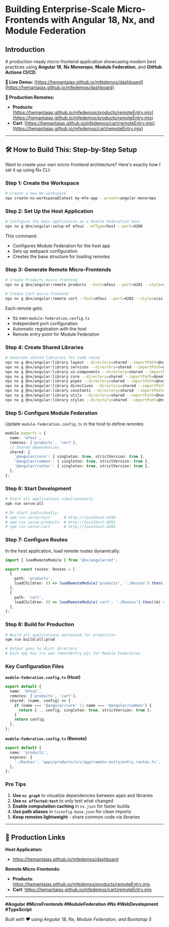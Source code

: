 # Building Enterprise-Scale Micro-Frontends with Angular 18, Nx, and Module Federation

## Introduction

A production-ready micro-frontend application showcasing modern best practices using **Angular 18**, **Nx Monorepo**, **Module Federation**, and **GitHub Actions CI/CD**.

**🔗 Live Demo:** [https://hemantajax.github.io/mfedemos/dashboard](https://hemantajax.github.io/mfedemos/dashboard)

**🔗 Production Remotes:**

- **Products**: [https://hemantajax.github.io/mfedemos/products/remoteEntry.mjs](https://hemantajax.github.io/mfedemos/products/remoteEntry.mjs)
- **Cart**: [https://hemantajax.github.io/mfedemos/cart/remoteEntry.mjs](https://hemantajax.github.io/mfedemos/cart/remoteEntry.mjs)

---

## 🛠️ How to Build This: Step-by-Step Setup

Want to create your own micro-frontend architecture? Here's exactly how I set it up using Nx CLI:

### Step 1: Create the Workspace

```bash
# Create a new Nx workspace
npx create-nx-workspace@latest my-mfe-app --preset=angular-monorepo
```

### Step 2: Set Up the Host Application

```bash
# Configure the main application as a Module Federation host
npx nx g @nx/angular:setup-mf mfeui --mfType=host --port=4200
```

This command:

- Configures Module Federation for the host app
- Sets up webpack configuration
- Creates the base structure for loading remotes

### Step 3: Generate Remote Micro-Frontends

```bash
# Create Products micro-frontend
npx nx g @nx/angular:remote products --host=mfeui --port=4201 --style=scss

# Create Cart micro-frontend
npx nx g @nx/angular:remote cart --host=mfeui --port=4202 --style=scss
```

Each remote gets:

- Its own `module-federation.config.ts`
- Independent port configuration
- Automatic registration with the host
- Remote entry point for Module Federation

### Step 4: Create Shared Libraries

```bash
# Generate shared libraries for code reuse
npx nx g @nx/angular:library layout --directory=shared --importPath=@nxmfe/shared/layout
npx nx g @nx/angular:library services --directory=shared --importPath=@nxmfe/shared/services
npx nx g @nx/angular:library ui-components --directory=shared --importPath=@nxmfe/shared/ui-components
npx nx g @nx/angular:library core --directory=shared --importPath=@nxmfe/shared/core
npx nx g @nx/angular:library pipes --directory=shared --importPath=@nxmfe/shared/pipes
npx nx g @nx/angular:library directives --directory=shared --importPath=@nxmfe/shared/directives
npx nx g @nx/angular:library constants --directory=shared --importPath=@nxmfe/shared/constants
npx nx g @nx/angular:library utils --directory=shared --importPath=@nxmfe/shared/utils
npx nx g @nx/angular:library styles --directory=shared --importPath=@nxmfe/shared/styles
```

### Step 5: Configure Module Federation

Update `module-federation.config.ts` in the host to define remotes:

```typescript
module.exports = {
  name: 'mfeui',
  remotes: ['products', 'cart'],
  // Shared dependencies
  shared: {
    '@angular/core': { singleton: true, strictVersion: true },
    '@angular/common': { singleton: true, strictVersion: true },
    '@angular/router': { singleton: true, strictVersion: true },
  },
};
```

### Step 6: Start Development

```bash
# Start all applications simultaneously
npm run serve:all

# Or start individually:
# npm run serve:host      # http://localhost:4200
# npm run serve:products  # http://localhost:4201
# npm run serve:cart      # http://localhost:4202
```

### Step 7: Configure Routes

In the host application, load remote routes dynamically:

```typescript
import { loadRemoteModule } from '@nx/angular/mf';

export const routes: Routes = [
  {
    path: 'products',
    loadChildren: () => loadRemoteModule('products', './Routes').then((m) => m.remoteRoutes),
  },
  {
    path: 'cart',
    loadChildren: () => loadRemoteModule('cart', './Routes').then((m) => m.remoteRoutes),
  },
];
```

### Step 8: Build for Production

```bash
# Build all applications optimized for production
npm run build:all:prod

# Output goes to dist/ directory
# Each app has its own remoteEntry.mjs for Module Federation
```

### Key Configuration Files

**`module-federation.config.ts` (Host)**

```typescript
export default {
  name: 'mfeui',
  remotes: ['products', 'cart'],
  shared: (name, config) => {
    if (name === '@angular/core' || name === '@angular/common') {
      return { ...config, singleton: true, strictVersion: true };
    }
    return config;
  },
};
```

**`module-federation.config.ts` (Remote)**

```typescript
export default {
  name: 'products',
  exposes: {
    './Routes': 'apps/products/src/app/remote-entry/entry.routes.ts',
  },
};
```

### Pro Tips

1. **Use `nx graph`** to visualize dependencies between apps and libraries
2. **Use `nx affected:test`** to only test what changed
3. **Enable computation caching** in `nx.json` for faster builds
4. **Use path aliases** in `tsconfig.base.json` for clean imports
5. **Keep remotes lightweight** - share common code via libraries

---

## 🔗 Production Links

**Host Application:**

- https://hemantajax.github.io/mfedemos/dashboard

**Remote Micro-Frontends:**

- **Products**: https://hemantajax.github.io/mfedemos/products/remoteEntry.mjs
- **Cart**: https://hemantajax.github.io/mfedemos/cart/remoteEntry.mjs

---

**#Angular #MicroFrontends #ModuleFederation #Nx #WebDevelopment #TypeScript**

_Built with ❤️ using Angular 18, Nx, Module Federation, and Bootstrap 5_
